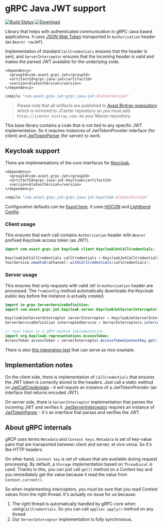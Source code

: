 # gRPC Java JWT support
[![Build Status](https://travis-ci.org/avast/grpc-java-jwt.svg?branch=master)](https://travis-ci.org/avast/grpc-java-jwt) [![Download](https://api.bintray.com/packages/avast/maven/grpc-java-jwt/images/download.svg) ](https://bintray.com/avast/maven/grpc-java-jwt/_latestVersion)

Library that helps with authenticated communication in gRPC-Java based applications. It uses [JSON Web Token](https://jwt.io/) transported in `Authorization` header (as `Bearer rawJWT`).

Implementation of standard `CallCredentials` ensures that the header is sent, and `ServerInterceptor` ensures that the incoming header is valid and makes the parsed JWT available for the underlying code.

```maven
<dependency>
  <groupId>com.avast.grpc.jwt</groupId>
  <artifactId>grpc-java-jwt</artifactId>
  <version>$latestVersion</version>
</dependency>
```
```gradle
compile "com.avast.grpc.jwt:grpc-java-jwt:$latestVersion"
````

> Please note that all artifacts are published to [Avast Bintray respository](https://bintray.com/avast/maven/grpc-java-jwt)
 which is mirrored to JCenter repository so you must add `https://jcenter.bintray.com/` as your Maven repository.

This base library contains a code that is not tied to any specific JWT implementation. So it requires instances of _JwtTokenProvider_ interface (for client) and [JwtTokenParser](core/src/main/java/com/avast/grpc/jwt/server/JwtTokenParser.java) (for server) to work.

## Keycloak support
There are implementations of the core interfaces for [Keycloak](https://www.keycloak.org/).

```maven
<dependency>
  <groupId>com.avast.grpc.jwt</groupId>
  <artifactId>grpc-java-jwt-keycloak</artifactId>
  <version>$latestVersion</version>
</dependency>
```
```gradle
compile "com.avast.grpc.jwt:grpc-java-jwt-keycloak:$latestVersion"
````

Configuration defaults can be [found here](keycloak/src/main/resources/reference.conf). It uses [HOCON](https://github.com/lightbend/config/blob/master/HOCON.md) and [Lightbend Config](https://github.com/lightbend/config).

### Client usage
This ensures that each call contains `Authorization` header with `Bearer ` prefixed Keycloak access token (as JWT).
```java
import com.avast.grpc.jwt.keycloak.client.KeycloakJwtCallCredentials;

KeycloakJwtCallCredentials callCredentials = KeycloakJwtCallCredentials.fromConfig(yourConfig);
YourService.newStub(aChannel).withCallCredentials(callCredentials);
```

### Server usage
This ensures that only requests with valid `JWT` in `Authorization` header are processed.
 The `fromConfig` method automatically downloads the Keycloak public key before the instance is actually created.
```java
import io.grpc.ServerServiceDefinition;
import com.avast.grpc.jwt.keycloak.server.KeycloakJwtServerInterceptor;

KeycloakJwtServerInterceptor serverInterceptor = KeycloakJwtServerInterceptor.fromConfig(yourConfig);
ServerServiceDefinition interceptedService = ServerInterceptors.intercept(yourService, serverInterceptor);

// read token in a gRPC method implementation
import org.keycloak.representations.AccessToken;
AccessToken accessToken = serverInterceptor.AccessTokenContextKey.get();
```

There is also [this integration test](keycloak/src/test/java/com/avast/grpc/jwt/keycloak/KeycloakTest.java) that can serve as nice example.

## Implementation notes

On the client side, there is implementation of `CallCredentials` that ensures the JWT token is correctly stored to the headers. Just call a static method on [JwtCallCredentials](core/src/main/java/com/avast/grpc/jwt/client/JwtCallCredentials.java) - it will require an instance of a _JwtTokenProvider_ (an interface that returns encoded JWT).

On server side, there is `ServerInterceptor` implementation that parses the incoming JWT and verifies it. [JwtServerInterceptor](core/src/main/java/com/avast/grpc/jwt/server/JwtServerInterceptor.java) requires an instance of [JwtTokenParser](core/src/main/java/com/avast/grpc/jwt/server/JwtTokenParser.java) - it's an interface that parses and verifies the JWT.

## About gRPC internals
gRCP uses terms `Metadata` and `Context keys`. `Metadata` is set of key-value pairs that are transported between client and server, et vice versa. So it's like HTTP headers.

On other hand, `Context key` is set of values that are available during request processing.
 By default, a `Storage` implementation based on `ThreadLocal` is used.
 Thanks to this, you can just call `get()` method on a Context key and you immediately get the value because it read the value from `Context.current()`.
 
So when implementing interceptors, you must be sure that you read Context values from the right thread. It's actually no issue for us because:
1. The right thread is automatically handled by gRPC-core when using`CallCredentials`. So you can call `applier.apply()` method on any thread.
2. Our `ServerInterceptor` implementation is fully synchronous.
